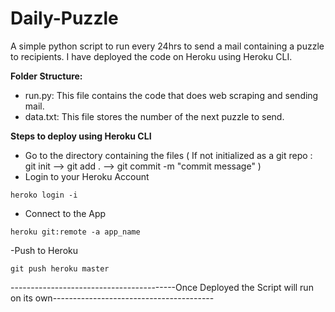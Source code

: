 # Daily-Puzzle
A simple python script to run every 24hrs to send a mail containing a puzzle to recipients.
I have deployed the code on Heroku using Heroku CLI.


**Folder Structure:**
- run.py: This file contains the code that does web scraping and sending mail.
- data.txt: This file stores the number of the next puzzle to send.

**Steps to deploy using Heroku CLI**
- Go to the directory containing the files ( If not initialized as a git repo : git init --> git add . --> git commit -m "commit message" )
- Login to your Heroku Account
```
heroko login -i
```
- Connect to the App
```
heroku git:remote -a app_name
```
-Push to Heroku 
```
git push heroku master
```
-----------------------------------------Once Deployed the Script will run on its own----------------------------------------

